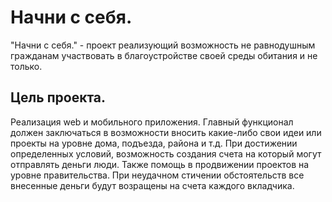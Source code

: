# Начни с себя.
"Начни с себя." - проект реализующий возможность не равнодушным гражданам участвовать в благоустройстве своей среды обитания и не только.

## Цель проекта.
Реализация web и мобильного приложения. Главный функционал должен заключаться в возможности вносить какие-либо свои идеи или проекты на уровне дома, подъезда, района и т.д. При достижении определенных условий, возможность создания счета на который могут отправлять деньги люди. Также помощь в продвижении проектов на уровне правительства. При неудачном стичении обстоятельств все внесенные деньги будут возращены на счета каждого вкладчика.

